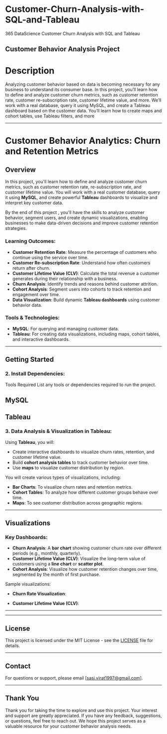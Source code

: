 # Customer-Churn-Analysis-with-SQL-and-Tableau
365 DataScience Customer Churn Analysis with SQL and Tableau
## Customer Behavior Analysis Project
# Description
Analyzing customer behavior based on data is becoming necessary for any business to understand its consumer base. In this project, you’ll learn how to define and analyze customer churn metrics, such as customer retention rate, customer re-subscription rate, customer lifetime value, and more. We’ll work with a real database, query it using MySQL, and create a Tableau dashboard based on the customer data. You’ll learn how to create maps and cohort tables, use Tableau filters, and more


---

# **Customer Behavior Analytics: Churn and Retention Metrics**

## Overview
In this project, you'll learn how to define and analyze customer churn metrics, such as customer retention rate, re-subscription rate, and customer lifetime value. You will work with a real customer database, query it using **MySQL**, and create powerful **Tableau** dashboards to visualize and interpret key customer data. 

By the end of this project , you'll have the skills to analyze customer behavior, segment users, and create dynamic visualizations, enabling businesses to make data-driven decisions and improve customer retention strategies.

### **Learning Outcomes**:
- **Customer Retention Rate**: Measure the percentage of customers who continue using the service over time.
- **Customer Re-subscription Rate**: Understand how often customers return after churn.
- **Customer Lifetime Value (CLV)**: Calculate the total revenue a customer generates during their relationship with a business.
- **Churn Analysis**: Identify trends and reasons behind customer attrition.
- **Cohort Analysis**: Segment users into cohorts to track retention and engagement over time.
- **Data Visualization**: Build dynamic **Tableau dashboards** using customer behavior data.

### **Tools & Technologies**:
- **MySQL**: For querying and managing customer data.
- **Tableau**: For creating data visualizations, including maps, cohort tables, and interactive dashboards.

---

## Getting Started



### 2. **Install Dependencies**:
Tools Required
List any tools or dependencies required to run the project.

## MySQL
## Tableau

### **3. Data Analysis & Visualization in Tableau**:
Using **Tableau**, you will:
- Create interactive dashboards to visualize churn rates, retention, and customer lifetime value.
- Build **cohort analysis tables** to track customer behavior over time.
- Use **maps** to visualize customer distribution by region.

You will create various types of visualizations, including:
- **Bar Charts**: To visualize churn rates and retention metrics.
- **Cohort Tables**: To analyze how different customer groups behave over time.
- **Maps**: To see customer distribution across geographic regions.

---

## Visualizations

### Key Dashboards:
- **Churn Analysis**: A **bar chart** showing customer churn rate over different periods (e.g., monthly, quarterly).
- **Customer Lifetime Value (CLV)**: Visualize the long-term value of customers using a **line chart** or **scatter plot**.
- **Cohort Analysis**: Visualize how customer retention changes over time, segmented by the month of first purchase.

Sample visualizations:
- **Churn Rate Visualization**:
  

- **Customer Lifetime Value (CLV)**:


---

---

## License
This project is licensed under the MIT License - see the [LICENSE](LICENSE) file for details.

---

## Contact
For questions or support, please email [sasi.virat1997@gmail.com].

---

## Thank You
Thank you for taking the time to explore and use this project. Your interest and support are greatly appreciated. If you have any feedback, suggestions, or questions, feel free to reach out. We hope this project serves as a valuable resource for your customer behavior analysis needs.
